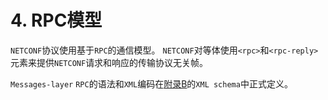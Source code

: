 # 4. RPC模型

`NETCONF`协议使用基于`RPC`的通信模型。 `NETCONF`对等体使用`<rpc>`和`<rpc-reply>`元素来提供`NETCONF`请求和响应的传输协议无关帧。

`Messages-layer` `RPC`的语法和`XML`编码在[附录B](https://tools.ietf.org/html/rfc6241#appendix-B)的`XML schema`中正式定义。
